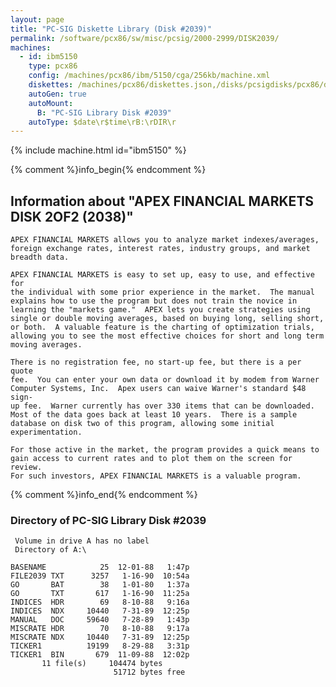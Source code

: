 ```yaml
---
layout: page
title: "PC-SIG Diskette Library (Disk #2039)"
permalink: /software/pcx86/sw/misc/pcsig/2000-2999/DISK2039/
machines:
  - id: ibm5150
    type: pcx86
    config: /machines/pcx86/ibm/5150/cga/256kb/machine.xml
    diskettes: /machines/pcx86/diskettes.json,/disks/pcsigdisks/pcx86/diskettes.json
    autoGen: true
    autoMount:
      B: "PC-SIG Library Disk #2039"
    autoType: $date\r$time\rB:\rDIR\r
---
```


{% include machine.html id="ibm5150" %}

{% comment %}info_begin{% endcomment %}

## Information about "APEX FINANCIAL MARKETS DISK 2OF2 (2038)"

    APEX FINANCIAL MARKETS allows you to analyze market indexes/averages,
    foreign exchange rates, interest rates, industry groups, and market
    breadth data.
    
    APEX FINANCIAL MARKETS is easy to set up, easy to use, and effective for
    the individual with some prior experience in the market.  The manual
    explains how to use the program but does not train the novice in
    learning the "markets game."  APEX lets you create strategies using
    single or double moving averages, based on buying long, selling short,
    or both.  A valuable feature is the charting of optimization trials,
    allowing you to see the most effective choices for short and long term
    moving averages.
    
    There is no registration fee, no start-up fee, but there is a per quote
    fee.  You can enter your own data or download it by modem from Warner
    Computer Systems, Inc.  Apex users can waive Warner's standard $48 sign-
    up fee.  Warner currently has over 330 items that can be downloaded.
    Most of the data goes back at least 10 years.  There is a sample
    database on disk two of this program, allowing some initial
    experimentation.
    
    For those active in the market, the program provides a quick means to
    gain access to current rates and to plot them on the screen for review.
    For such investors, APEX FINANCIAL MARKETS is a valuable program.
{% comment %}info_end{% endcomment %}


### Directory of PC-SIG Library Disk #2039

     Volume in drive A has no label
     Directory of A:\

    BASENAME            25  12-01-88   1:47p
    FILE2039 TXT      3257   1-16-90  10:54a
    GO       BAT        38   1-01-80   1:37a
    GO       TXT       617   1-16-90  11:25a
    INDICES  HDR        69   8-10-88   9:16a
    INDICES  NDX     10440   7-31-89  12:25p
    MANUAL   DOC     59640   7-28-89   1:43p
    MISCRATE HDR        70   8-10-88   9:17a
    MISCRATE NDX     10440   7-31-89  12:25p
    TICKER1          19199   8-29-88   3:31p
    TICKER1  BIN       679  11-09-88  12:02p
           11 file(s)     104474 bytes
                           51712 bytes free
